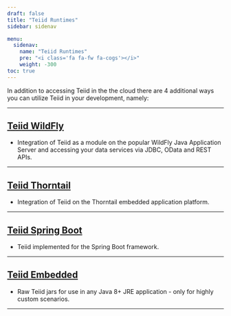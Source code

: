 ```yaml
---
draft: false
title: "Teiid Runtimes"
sidebar: sidenav

menu:
  sidenav:
    name: "Teiid Runtimes"
    pre: "<i class='fa fa-fw fa-cogs'></i>"
    weight: -300
toc: true
---
```


In addition to accessing Teiid in the the cloud there are 4 additional ways you can utilize Teiid in your development, namely:

---

## [Teiid WildFly](teiid_wildfly)
  - Integration of Teiid as a module on the popular WildFly Java Application Server and accessing your data services via JDBC, OData and REST APIs.

---

## [Teiid Thorntail](thorntail)
  - Integration of Teiid on the Thorntail embedded application platform.
  
---

## [Teiid Spring Boot](./springboot)
  - Teiid implemented for the Spring Boot framework.

---

## [Teiid Embedded](./embedded)
  - Raw Teiid jars for use in any Java 8+ JRE application - only for highly custom scenarios.
  
---
